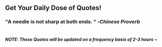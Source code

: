 ## Get Your Daily Dose of Quotes!
### <q>A needle is not sharp at both ends. </q> -<em>Chinese Proverb</em> <br><br>
##### NOTE: These Quotes will be updated on a frequency basis of 2-3 hours ~
